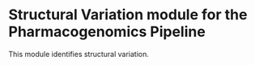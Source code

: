 # Structural Variation module for the Pharmacogenomics Pipeline

This module identifies structural variation.
